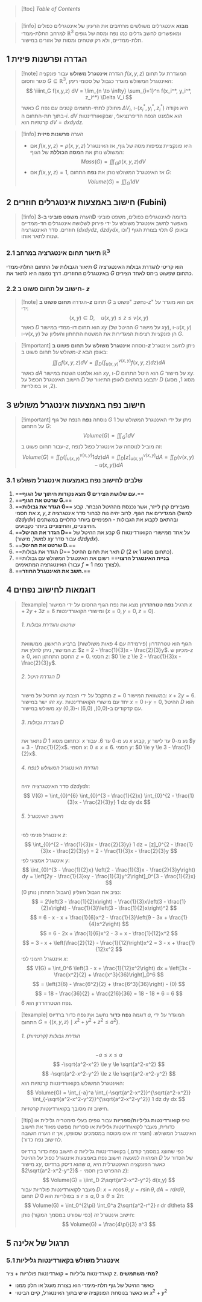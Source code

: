 > [!toc] *Table of Contents*
> ```toc


> [!info] **מבוא**
> אינטגרלים משולשים מרחיבים את הרעיון של אינטגרלים כפולים למרחב התלת-ממדי $\mathbb{R}^3$ ומאפשרים לחשב גדלים כמו נפח ומסה של גופים תלת-ממדיים, ולא רק שטחים ומסות של אזורים במישור.

## 1 הגדרה ופרשנות פיזית

> [!note] הגדרה **אינטגרל משולש**
> עבור פונקציה $f(x,y,z)$ המוגדרת על תחום סגור וחסום $G \subseteq \mathbb{R}^3$, האינטגרל המשולש מוגדר כגבול של סכומי רימן:
> $$ \iiint_G f(x,y,z) dV = \lim_{n \to \infty} \sum_{i=1}^n f(x_i^*, y_i^*, z_i^*) \Delta V_i $$
> כאשר $G$ מחולק לתתי-תחומים קטנים עם נפח $\Delta V_i$, ו-$(x_i^*, y_i^*, z_i^*)$ היא נקודה בתוך תת-התחום ה-$i$. $dV$ הוא אלמנט הנפח הדיפרנציאלי, שבקואורדינטות קרטזיות הוא $dV = dx dy dz$.

> [!info] הערה **פרשנות פיזית**
> - אם $f(x,y,z) = \rho(x,y,z)$ היא פונקציית צפיפות מסה של גוף, אז האינטגרל המשולש נותן את **המסה הכוללת** של הגוף:
>   $$ Mass(G) = \iiint_G \rho(x,y,z) dV $$
> - אם $f(x,y,z) = 1$, אז האינטגרל המשולש נותן את **נפח** התחום $G$:
>   $$ Volume(G) = \iiint_G 1 dV $$

## 2 חישוב באמצעות אינטגרלים חוזרים (Fubini)

> [!info] הערה **משפט פוביני ב-3D**
> בדומה לאינטגרלים כפולים, משפט פוביני מאפשר לחשב אינטגרל משולש על ידי פירוק לשלושה אינטגרלים חד-ממדיים חוזרים. סדר האינטגרציה ($dx dy dz$, $dz dy dx$, וכו') תלוי בצורת הגוף $G$ ובאופן שנוח לתאר אותו.

### 2.1 תיאור תחום אינטגרציה במרחב $\mathbb{R}^3$

תיאור הגבולות של התחום התלת-ממדי $G$ הוא קריטי להגדרת גבולות האינטגרציה באינטגרלים החוזרים. דרך נפוצה היא לתאר את $G$ כתחום שפשוט ביחס לאחד הצירים.

### 2.2 חישוב על תחום פשוט ב- $z$

> [!note] הגדרה **תחום פשוט ב-$z$**
> תחום $G$ נחשב "פשוט ב-$z$" אם הוא מוגדר על ידי:
> $$ (x,y) \in D, \quad u(x,y) \le z \le v(x,y) $$
> כאשר $D$ הוא תחום דו-ממדי במישור $xy$ (ההיטל של $G$ על מישור $xy$), ו-$u(x,y)$ ו-$v(x,y)$ הן פונקציות רציפות המגדירות את המשטח התחתון והעליון של $G$.

> [!important] נוסחה **אינטגרל משולש על תחום פשוט ב-$z$**
> ניתן לחשב אינטגרל משולש על תחום פשוט ב-$z$ באופן הבא:
> $$ \iiint_G f(x,y,z) dV = \iint_D \left( \int_{u(x,y)}^{v(x,y)} f(x,y,z) dz \right) dA $$
> כאשר $dA$ הוא אלמנט השטח במישור $xy$, ו-$D$ הוא היטל התחום $G$ על מישור $xy$. חישוב האינטגרל הכפול על $D$ יתבצע בהתאם לאופן התיאור של $D$ (מסוג 1, מסוג 2, או בפולריות).

## 3 חישוב נפח באמצעות אינטגרל משולש

> [!important] נוסחה **נפח**
> הנפח של גוף $G$ ניתן על ידי האינטגרל המשולש של 1 על התחום $G$:
> $$ Volume(G) = \iiint_G 1 dV $$
> עבור תחום פשוט ב-$z$, זה מוביל לנוסחה של אינטגרל כפול לנפח:
> $$ Volume(G) = \iint_D \left( \int_{u(x,y)}^{v(x,y)} 1 dz \right) dA = \iint_D [z]_{u(x,y)}^{v(x,y)} dA = \iint_D (v(x,y) - u(x,y)) dA $$
### 3.1 שלבים לחישוב נפח באמצעות אינטגרל משולש
1.  ==**מצא נקודות חיתוך של הגוף G עם שלושת הצירים.**==
2. ==**שרטט את הגוף G.**==
3.  ==**הגדר את גבולות G**==
   מעבירים קרן לייזר, אשר נכנסת מההיטל הנבחר. קבע את חסמי $x, y, z$ המגדירים את הגוף. לרוב יהיה נוח לבחור סדר אינטגרציה (למשל $dz dy dx$) ובהתאם לקבוע את הגבולות - הפנימיים ביותר כתלויים במשתנים החיצוניים, והחיצוניים ביותר כקבועים.
4.  ==**הגדר את ההיטל D**==
   קבע את ההיטל של G על אחד ממישורי הקואורדינטות (למשל, מישור $xy$ עבור סדר $dz dy dx$).
5. ==**שרטט את ההיטל D.**==
6.  ==הגדר את גבולות D==
   תאר את תחום ההיטל $D$ (כתחום מסוג 1 או 2).
7.  ==**בניית האינטגרל הרצוי**==
   רשום את האינטגרל המשולש עם גבולות האינטגרציה המתאימים (עבור $f=1$ לצורך נפח).
8.  ==**חשב את האינטגרל החוזר.**==

## 4 דוגמאות לחישוב נפחים

> [!example] תרגיל **נפח טטרהדרון**
> מצא את נפח הגוף החסום על ידי המישור $x+2y+3z=6$ ומישורי הקואורדינטות ($x=0, y=0, z=0$).
> ###### 1. שרטוט והגדרת גבולות
> הגוף הוא טטרהדרון (פירמידה עם 4 פאות משולשות) ברביע הראשון.
> ממשוואת המישור, ניתן לחלץ את $z$: $z = 2 - \frac{1}{3}x - \frac{2}{3}y$. מכיוון ש-$z \ge 0$, החסם התחתון הוא $z=0$.
> חסמי $z$: $0 \le z \le 2 - \frac{1}{3}x - \frac{2}{3}y$.
> ###### 2. הגדרת היטל D
> ההיטל על מישור $xy$ מתקבל על ידי הצבת $z=0$ במשוואת המישור: $x+2y=6$. זהו ישר במישור $xy$. יחד עם מישורי הקואורדינטות $x=0$ ו-$y=0$, ההיטל $D$ הוא משולש במישור $xy$ עם קדקודים ב-(0,0), (6,0) ו-(0,3).
> ###### 3. הגדרת גבולות D
> נתאר את $D$ כתחום מסוג 1: $x$ נע מ-0 עד 6. עבור $x$ קבוע, $y$ נע מ-0 עד לישר $y = 3 - \frac{1}{2}x$.
> חסמי $x$: $0 \le x \le 6$. חסמי $y$: $0 \le y \le 3 - \frac{1}{2}x$.
> ###### 4. הגדרת האינטגרל המשולש לנפח
> סדר האינטגרציה יהיה $dz dy dx$:
> $$ V(G) = \int_{0}^{6} \int_{0}^{3 - \frac{1}{2}x} \int_{0}^{2 - \frac{1}{3}x - \frac{2}{3}y} 1 dz dy dx $$
> ###### 5. חישוב האינטגרל
> אינטגרל פנימי לפי $z$:
> $$ \int_{0}^{2 - \frac{1}{3}x - \frac{2}{3}y} 1 dz = [z]_0^{2 - \frac{1}{3}x - \frac{2}{3}y} = 2 - \frac{1}{3}x - \frac{2}{3}y $$
> אינטגרל אמצעי לפי $y$:
> $$ \int_{0}^{3 - \frac{1}{2}x} \left(2 - \frac{1}{3}x - \frac{2}{3}y\right) dy = \left[2y - \frac{1}{3}xy - \frac{1}{3}y^2\right]_0^{3 - \frac{1}{2}x} $$
> נציב את הגבול העליון (הגבול התחתון נותן 0):
> $$ = 2\left(3 - \frac{1}{2}x\right) - \frac{1}{3}x\left(3 - \frac{1}{2}x\right) - \frac{1}{3}\left(3 - \frac{1}{2}x\right)^2 $$
> $$ = 6 - x - x + \frac{1}{6}x^2 - \frac{1}{3}\left(9 - 3x + \frac{1}{4}x^2\right) $$
> $$ = 6 - 2x + \frac{1}{6}x^2 - 3 + x - \frac{1}{12}x^2 $$
> $$ = 3 - x + \left(\frac{2}{12} - \frac{1}{12}\right)x^2 = 3 - x + \frac{1}{12}x^2 $$
> אינטגרל חיצוני לפי $x$:
> $$ V(G) = \int_0^6 \left(3 - x + \frac{1}{12}x^2\right) dx = \left[3x - \frac{x^2}{2} + \frac{x^3}{36}\right]_0^6 $$
> $$ = \left(3(6) - \frac{6^2}{2} + \frac{6^3}{36}\right) - (0) $$
> $$ = 18 - \frac{36}{2} + \frac{216}{36} = 18 - 18 + 6 = 6 $$
> נפח הטטרהדרון הוא 6.

> [!example] דוגמה **נפח כדור**
> נחשב את נפח כדור ברדיוס $a$, המוגדר על ידי התחום $G = \{(x,y,z) \mid x^2+y^2+z^2 \le a^2\}$.
> ###### 1. הגדרת גבולות (קרטזיות)
> $$ -a \le x \le a $$
> $$ -\sqrt{a^2-x^2} \le y \le \sqrt{a^2-x^2} $$
> $$ -\sqrt{a^2-x^2-y^2} \le z \le \sqrt{a^2-x^2-y^2} $$
> האינטגרל המשולש בקואורדינטות קרטזיות הוא:
> $$ Volume(G) = \int_{-a}^a \int_{-\sqrt{a^2-x^2}}^{\sqrt{a^2-x^2}} \int_{-\sqrt{a^2-x^2-y^2}}^{\sqrt{a^2-x^2-y^2}} 1 dz dy dx $$
> חישוב זה מסובך בקואורדינטות קרטזיות.

> [!tip] טיפ **קואורדינטות גליליות/ספריות**
> עבור גופים בעלי סימטריה גלילית או כדורית, מעבר לקואורדינטות גליליות או ספריות מפשט מאוד את חישוב האינטגרל המשולש. (חומר זה אינו מכוסה במסמכים שסופקו, אך זו הערה חשובה לחישוב נפח כדור).
>
> חישוב נפח כדור ברדיוס $a$ בקואורדינטות גליליות (כפי שהוצג במסמך קודם, המהווה למעשה חישוב נפח באמצעות אינטגרל כפול על ההיטל $D$ של הכדור על מישור $xy$, שהוא דיסק ברדיוס $a$, כאשר הפונקציה האינטגרלית היא $2\sqrt{a^2-x^2-y^2}$ - ההפרש בין חסמי $z$):
> $$ Volume(G) = \iint_D 2\sqrt{a^2-x^2-y^2} d(x,y) $$
> מעבר לקואורדינטות פולריות עבור $D$: $x=r\cos\theta, y=r\sin\theta, dA=r dr d\theta$, תחום $D$ בפולריות הוא $0 \le r \le a, 0 \le \theta \le 2\pi$:
> $$ Volume(G) = \int_0^{2\pi} \int_0^a 2\sqrt{a^2-r^2} r dr d\theta $$
> חישוב אינטגרל זה (כפי שפורט במסמך המקור) נותן:
> $$ Volume(G) = \frac{4\pi}{3} a^3 $$


## 5 תרגול של אלינה
### 5.1 אינטגרל משולש בקאורדינטות גליליות
קוארדינטות גליליות = קוארדינטות פולריות + ציר z.
**מתי משתמשים?**
- כאשר ההיטל של גוף תלת-מימדי הוא בצורת מעגל או חלק ממנו
- או כאשר בנוסחת הפונקציה שיש בתוך האינטגרל, קיים הביטוי $x^2 + y^2$


